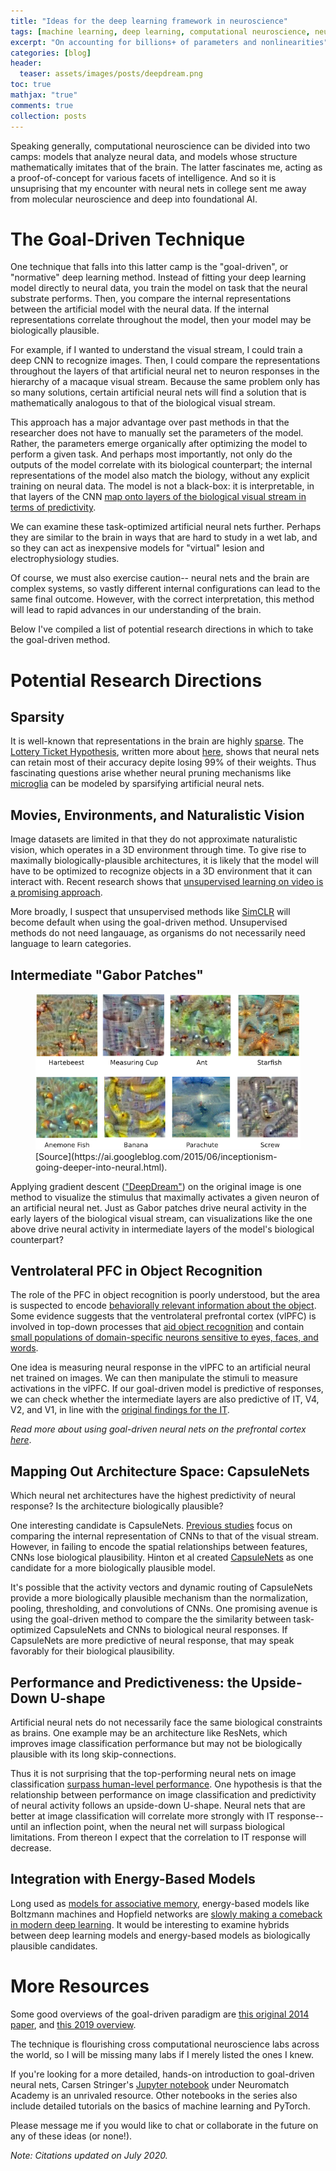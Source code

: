 ```yaml
---
title: "Ideas for the deep learning framework in neuroscience" 
tags: [machine learning, deep learning, computational neuroscience, neuroscience]
excerpt: "On accounting for billions+ of parameters and nonlinearities"
categories: [blog]
header:
  teaser: assets/images/posts/deepdream.png
toc: true
mathjax: "true"
comments: true
collection: posts
---
```


Speaking generally, computational neuroscience can be divided into two camps: models that analyze neural data, and models whose structure mathematically imitates that of the brain. The latter fascinates me, acting as a proof-of-concept for various facets of intelligence. And so it is unsuprising that my encounter with neural nets in college sent me away from molecular neuroscience and deep into foundational AI. 

# The Goal-Driven Technique

One technique that falls into this latter camp is the "goal-driven", or "normative" deep learning method. Instead of fitting your deep learning model directly to neural data, you train the model on task that the neural substrate performs. Then, you compare the internal representations between the artificial model with the neural data. If the internal representations correlate throughout the model, then your model may be biologically plausible.

For example, if I wanted to understand the visual stream, I could train a deep CNN to recognize images. Then, I could compare the representations throughout the layers of that artificial neural net to neuron responses in the hierarchy of a macaque visual stream. Because the same problem only has so many solutions, certain artificial neural nets will find a solution that is mathematically analogous to that of the biological visual stream. 

This approach has a major advantage over past methods in that the researcher does not have to manually set the parameters of the model. Rather, the parameters emerge organically after optimizing the model to perform a given task. And perhaps most importantly, not only do the outputs of the model correlate with its biological counterpart; the internal representations of the model also match the biology, without any explicit training on neural data. The model is not a black-box: it is interpretable, in that layers of the CNN [map onto layers of the biological visual stream in terms of predictivity](https://www.pnas.org/content/111/23/8619).

We can examine these task-optimized artificial neural nets further. Perhaps they are similar to the brain in ways that are hard to study in a wet lab, and so they can act as inexpensive models for "virtual" lesion and electrophysiology studies.

Of course, we must also exercise caution-- neural nets and the brain are complex systems, so vastly different internal configurations can lead to the same final outcome. However, with the correct interpretation, this method will lead to rapid advances in our understanding of the brain.

Below I've compiled a list of potential research directions in which to take the goal-driven method.

# Potential Research Directions

## Sparsity

It is well-known that representations in the brain are highly [sparse](https://pubmed.ncbi.nlm.nih.gov/22579264/). The [Lottery Ticket Hypothesis](https://arxiv.org/pdf/1803.03635.pdf), written more about [here](https://soniajoseph.github.io/pruning/), shows that neural nets can retain most of their accuracy depite losing 99% of their weights. Thus fascinating questions arise whether neural pruning mechanisms like [microglia](https://pubmed.ncbi.nlm.nih.gov/21778362/) can be modeled by sparsifying artificial neural nets.

## Movies, Environments, and Naturalistic Vision

Image datasets are limited in that they do not approximate naturalistic vision, which operates in a 3D environment through time. To give rise to maximally biologically-plausible architectures, it is likely that the model will have to be optimized to recognize objects in a 3D environment that it can interact with. Recent research shows that [unsupervised learning on video is a promising approach](https://openaccess.thecvf.com/content_CVPR_2020/papers/Zhuang_Unsupervised_Learning_From_Video_With_Deep_Neural_Embeddings_CVPR_2020_paper.pdf).

More broadly, I suspect that unsupervised methods like [SimCLR](https://arxiv.org/abs/2002.05709) will become default when using the goal-driven method. Unsupervised methods do not need langauage, as organisms do not necessarily need language to learn categories.

## Intermediate "Gabor Patches"

<figure>
  <img src="/assets/images/posts/deepdream.png">
  <figcaption>[Source](https://ai.googleblog.com/2015/06/inceptionism-going-deeper-into-neural.html).</figcaption>
</figure>

Applying gradient descent (["DeepDream"](https://ai.googleblog.com/2015/06/inceptionism-going-deeper-into-neural.html)) on the original image is one method to visualize the stimulus that maximally activates a given neuron of an artificial neural net. Just as Gabor patches drive neural activity in the early layers of the biological visual stream, can visualizations like the one above drive neural activity in intermediate layers of the model's biological counterpart? 

## Ventrolateral PFC in Object Recognition

The role of the PFC in object recognition is poorly understood, but the area is suspected to encode [behaviorally relevant information about the object](https://www.researchgate.net/publication/12122406_Freedman_DJ_Riesenhuber_M_Poggio_T_Miller_EK_Categorical_representation_of_visual_stimuli_in_the_primate_prefrontal_cortex_Science_291_312-316). Some evidence suggests that the ventrolateral prefrontal cortex (vlPFC) is involved in top-down processes that [aid object recognition](https://pubmed.ncbi.nlm.nih.gov/17071109/) and contain [small populations of domain-specific neurons sensitive to eyes, faces, and words](https://psycnet.apa.org/record/1999-03885-004).

One idea is measuring neural response in the vlPFC to an artificial neural net trained on images. We can then manipulate the stimuli to measure activations in the vlPFC. If our goal-driven model is predictive of responses, we can check whether the intermediate layers are also predictive of IT, V4, V2, and V1, in line with the [original findings for the IT](https://www.pnas.org/content/111/23/8619).

*Read more about using goal-driven neural nets on the prefrontal cortex [here](https://soniajoseph.github.io/computational%20neuroscience/deep-learning-models-prefrontal-cortex/)*.

## Mapping Out Architecture Space: CapsuleNets

Which neural net architectures have the highest predictivity of neural response? Is the architecture biologically plausible? 

One interesting candidate is CapsuleNets. [Previous studies](https://www.pnas.org/content/111/23/8619) focus on comparing the internal representation of CNNs to that of the visual stream. However, in failing to encode the spatial relationships between features, CNNs lose biological plausibility. Hinton et al created [CapsuleNets](https://arxiv.org/abs/1710.09829) as one candidate for a more biologically plausible model.

It's possible that the activity vectors and dynamic routing of CapsuleNets provide a more biologically plausible mechanism than the normalization, pooling, thresholding, and convolutions of CNNs. One promising avenue is using the goal-driven method to compare the the similarity between task-optimized CapsuleNets and CNNs to biological neural responses. If CapsuleNets are more predictive of neural response, that may speak favorably for their biological plausibility.

## Performance and Predictiveness: the Upside-Down U-shape

Artificial neural nets do not necessarily face the same biological constraints as brains. One example may be an architecture like ResNets, which improves image classification performance but may not be biologically plausible with its long skip-connections.

Thus it is not surprising that the top-performing neural nets on image classification [surpass human-level performance](https://paperswithcode.com/sota/image-classification-on-imagenet). One hypothesis is that the relationship between performance on image classification and predictivity of neural activity follows an upside-down U-shape. Neural nets that are better at image classification will correlate more strongly with IT response-- until an inflection point, when the neural net will surpass biological limitations. From thereon I expect that the correlation to IT response will decrease. 

## Integration with Energy-Based Models

Long used as [models for associative memory](https://bi.snu.ac.kr/Courses/g-ai09-2/hopfield82.pdf), energy-based models like Boltzmann machines and Hopfield networks are [slowly making a comeback in modern deep learning](https://arxiv.org/abs/2008.02217). It would be interesting to examine hybrids between deep learning models and energy-based models as biologically plausible candidates.

# More Resources

Some good overviews of the goal-driven paradigm are [this original 2014 paper](https://www.nature.com/articles/nn.4244), and [this 2019 overview](https://oxfordre.com/neuroscience/view/10.1093/acrefore/9780190264086.001.0001/acrefore-9780190264086-e-46).

The technique is flourishing cross computational neuroscience labs across the world, so I will be missing many labs if I merely listed the ones I knew.

If you're looking for a more detailed, hands-on introduction to goal-driven neural nets, Carsen Stringer's [Jupyter notebook](https://github.com/NeuromatchAcademy/course-content/blob/master/tutorials/W3D4_DeepLearning1/W3D4_Tutorial3.ipynb) under Neuromatch Academy is an unrivaled resource. Other notebooks in the series also include detailed tutorials on the basics of machine learning and PyTorch.

Please message me if you would like to chat or collaborate in the future on any of these ideas (or none!). 

*Note: Citations updated on July 2020.* 

